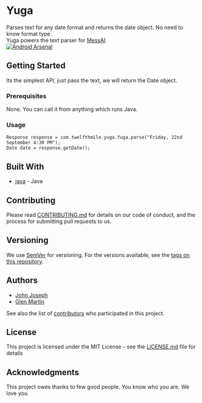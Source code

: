 # Yuga

Parses text for any date format and returns the date object. No need to know format type. <br/>Yuga powers the text parser for [MessAI](https://www.messai.in) <br/>[![Android Arsenal]( https://img.shields.io/badge/Android%20Arsenal-Yuga-green.svg?style=flat )]( https://android-arsenal.com/details/1/7033 )

## Getting Started

Its the simplest API, just pass the text, we will return the Date object.

### Prerequisites

None. You can call it from anything which runs Java.


### Usage

```
Response response = com.twelfthmile.yuga.Yuga.parse("Friday, 22nd September 4:30 PM");
Date date = response.getDate();
```

## Built With

* [java](https://www.oracle.com/in/java/index.html) - Java

## Contributing

Please read [CONTRIBUTING.md](https://gist.github.com/johnjoseph/b6aeea8ff859964ac325896bf9eeb2c7) for details on our code of conduct, and the process for submitting pull requests to us.

## Versioning

We use [SemVer](http://semver.org/) for versioning. For the versions available, see the [tags on this repository](https://github.com/your/project/tags).

## Authors

* [John Joseph](https://github.com/johnjoseph)
* [Glen Martin](https://github.com/glenkalarikkal)

See also the list of [contributors](https://github.com/messai-engineering/contributors) who participated in this project.

## License

This project is licensed under the MIT License - see the [LICENSE.md](LICENSE.md) file for details

## Acknowledgments

This project owes thanks to few good people. You know who you are.
We love you.
